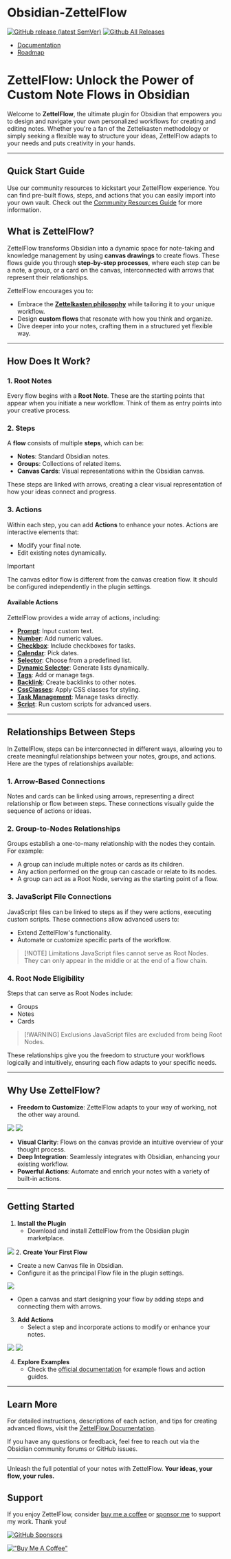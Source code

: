 
# Obsidian-ZettelFlow
[![GitHub release (latest SemVer)](https://img.shields.io/github/v/release/RafaelGB/Obsidian-ZettelFlow?style=for-the-badge&sort=semver)](https://github.com/RafaelGB/Obsidian-ZettelFlow/releases/latest)
[![Github All Releases](https://img.shields.io/github/downloads/RafaelGB/Obsidian-ZettelFlow/total?style=for-the-badge)]()

- [Documentation](https://rafaelgb.github.io/Obsidian-ZettelFlow/)
- [Roadmap](https://github.com/users/RafaelGB/projects/9/views/1)

# ZettelFlow: Unlock the Power of Custom Note Flows in Obsidian

Welcome to **ZettelFlow**, the ultimate plugin for Obsidian that empowers you to design and navigate your own personalized workflows for creating and editing notes. Whether you're a fan of the Zettelkasten methodology or simply seeking a flexible way to structure your ideas, ZettelFlow adapts to your needs and puts creativity in your hands.

---
## **Quick Start Guide**
Use our community resources to kickstart your ZettelFlow experience. You can find pre-built flows, steps, and actions that you can easily import into your own vault. Check out the [Community Resources Guide](https://rafaelgb.github.io/Obsidian-ZettelFlow/how-to-contribute/community-examples/) for more information.

## **What is ZettelFlow?**

ZettelFlow transforms Obsidian into a dynamic space for note-taking and knowledge management by using **canvas drawings** to create flows. These flows guide you through **step-by-step processes**, where each step can be a note, a group, or a card on the canvas, interconnected with arrows that represent their relationships.

ZettelFlow encourages you to:

- Embrace the **[Zettelkasten philosophy](https://zettelkasten.de/overview/)** while tailoring it to your unique workflow.
- Design **custom flows** that resonate with how you think and organize.
- Dive deeper into your notes, crafting them in a structured yet flexible way.

---

## **How Does It Work?**

### **1. Root Notes**
Every flow begins with a **Root Note**. These are the starting points that appear when you initiate a new workflow. Think of them as entry points into your creative process.

### **2. Steps**
A **flow** consists of multiple **steps**, which can be:
- **Notes**: Standard Obsidian notes.
- **Groups**: Collections of related items.
- **Canvas Cards**: Visual representations within the Obsidian canvas.

These steps are linked with arrows, creating a clear visual representation of how your ideas connect and progress.

### **3. Actions**
Within each step, you can add **Actions** to enhance your notes. Actions are interactive elements that:
- Modify your final note.
- Edit existing notes dynamically. 

> [!IMPORTANT]  
> The canvas editor flow is different from the canvas creation flow. It should be configured independently in the plugin settings.

#### **Available Actions**
ZettelFlow provides a wide array of actions, including:

- **[Prompt](https://rafaelgb.github.io/Obsidian-ZettelFlow/actions/Prompt/)**: Input custom text.
- **[Number](https://rafaelgb.github.io/Obsidian-ZettelFlow/actions/Number/)**: Add numeric values.
- **[Checkbox](https://rafaelgb.github.io/Obsidian-ZettelFlow/actions/Checkbox/)**: Include checkboxes for tasks.
- **[Calendar](https://rafaelgb.github.io/Obsidian-ZettelFlow/actions/Calendar/)**: Pick dates.
- **[Selector](https://rafaelgb.github.io/Obsidian-ZettelFlow/actions/Selector/)**: Choose from a predefined list.
- **[Dynamic Selector](https://rafaelgb.github.io/Obsidian-ZettelFlow/actions/DynamicSelector/)**: Generate lists dynamically.
- **[Tags](https://rafaelgb.github.io/Obsidian-ZettelFlow/actions/Tags/)**: Add or manage tags.
- **[Backlink](https://rafaelgb.github.io/Obsidian-ZettelFlow/actions/Backlink/)**: Create backlinks to other notes.
- **[CssClasses](https://rafaelgb.github.io/Obsidian-ZettelFlow/actions/CssClasses/)**: Apply CSS classes for styling.
- **[Task Management](https://rafaelgb.github.io/Obsidian-ZettelFlow/actions/TaskManagement/)**: Manage tasks directly.
- **[Script](https://rafaelgb.github.io/Obsidian-ZettelFlow/actions/Script/)**: Run custom scripts for advanced users.

---

## **Relationships Between Steps**

In ZettelFlow, steps can be interconnected in different ways, allowing you to create meaningful relationships between your notes, groups, and actions. Here are the types of relationships available:

### 1. Arrow-Based Connections

Notes and cards can be linked using arrows, representing a direct relationship or flow between steps. These connections visually guide the sequence of actions or ideas.

### 2. Group-to-Nodes Relationships

Groups establish a one-to-many relationship with the nodes they contain. For example:

- A group can include multiple notes or cards as its children.
- Any action performed on the group can cascade or relate to its nodes.
- A group can act as a Root Node, serving as the starting point of a flow.

### 3. JavaScript File Connections

JavaScript files can be linked to steps as if they were actions, executing custom scripts. These connections allow advanced users to:

- Extend ZettelFlow's functionality.
- Automate or customize specific parts of the workflow.

> [!NOTE] Limitations
> JavaScript files cannot serve as Root Nodes. They can only appear in the middle or at the end of a flow chain.

### 4. Root Node Eligibility

Steps that can serve as Root Nodes include:

- Groups
- Notes
- Cards

> [!WARNING] Exclusions
> JavaScript files are excluded from being Root Nodes.

These relationships give you the freedom to structure your workflows logically and intuitively, ensuring each flow adapts to your specific needs.

---

## **Why Use ZettelFlow?**

- **Freedom to Customize**: ZettelFlow adapts to your way of working, not the other way around.

![](docs/resources/readme/Canvas-Sample.png)
![](docs/resources/readme/demogif.gif)

- **Visual Clarity**: Flows on the canvas provide an intuitive overview of your thought process.
- **Deep Integration**: Seamlessly integrates with Obsidian, enhancing your existing workflow.
- **Powerful Actions**: Automate and enrich your notes with a variety of built-in actions.

---

## **Getting Started**

1. **Install the Plugin**
   - Download and install ZettelFlow from the Obsidian plugin marketplace.

![](docs/resources/readme/install-plugin.png)
2. **Create Your First Flow**
   - Create a new Canvas file in Obsidian.
   - Configure it as the principal Flow file in the plugin settings.

   ![](docs/resources/readme/Configure-principal-canvas.png)

   - Open a canvas and start designing your flow by adding steps and connecting them with arrows.

3. **Add Actions**
   - Select a step and incorporate actions to modify or enhance your notes.

![](docs/resources/readme/first%20root%20step.png)
![](docs/resources/readme/root%20step%20options.png)

4. **Explore Examples**
   - Check the [official documentation](https://rafaelgb.github.io/Obsidian-ZettelFlow/) for example flows and action guides.

---

## **Learn More**

For detailed instructions, descriptions of each action, and tips for creating advanced flows, visit the [ZettelFlow Documentation](https://rafaelgb.github.io/Obsidian-ZettelFlow/).

If you have any questions or feedback, feel free to reach out via the Obsidian community forums or GitHub issues.

---

Unleash the full potential of your notes with ZettelFlow. **Your ideas, your flow, your rules.**



## Support
If you enjoy ZettelFlow, consider [buy me a coffee](https://www.buymeacoffee.com/5tsytn22v9Z) or [sponsor me](https://github.com/sponsors/RafaelGB) to support my work. Thank you!

[![GitHub Sponsors](https://img.shields.io/github/sponsors/RafaelGB?label=Sponsor&logo=GitHub%20Sponsors&style=for-the-badge)](https://github.com/sponsors/RafaelGB)

[!["Buy Me A Coffee"](https://www.buymeacoffee.com/assets/img/custom_images/orange_img.png)](https://www.buymeacoffee.com/5tsytn22v9Z)
